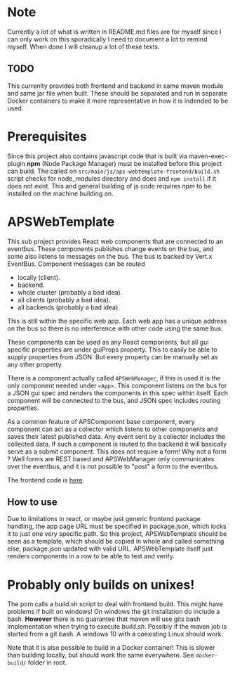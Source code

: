 # Note

Currently a lot of what is written in README.md files are for myself since I can only work on this sporadically I need to document a lot to remind myself. When done I will cleanup a lot of these texts.

## TODO

This currenlty provides both frontend and backend in same maven module and same jar file when built. These should be separated and run in separate Docker containers to make it more representative in how it is indended to be used.

# Prerequisites

Since this project also contains javascript code that is built via maven-exec-plugin __npm__
(Node Package Manager) must be installed before this project can build. The called on
`src/main/js/aps-webtemplate-frontend/build.sh` script checks for node_modules directory and
does and `npm install` if it does not exist. This and general building of js code requires
_npm_ to be installed on the machine building on.

# APSWebTemplate

This sub project provides React web components that are connected to an eventbus. These components publishes change events on the bus, and some also listens to messages on the bus. The bus is backed by Vert.x EventBus. Component messages can be routed

- locally (client).
- backend.
- whole cluster (probably a bad idea).
- all clients (probably a bad idea).
- all backends (probably a bad idea).

This is still within the specific web app. Each web app has a unique address on the bus so there is no interference with other code using the same bus.

These components can be used as any React components, but all gui specific properties are under guiProps property. This to easily be able to supply properties from JSON. But every property can be manually set as any other property.

There is a component actually called `APSWebManager`, if this is used it is the only component needed under `<App>`. This component listens on the bus for a JSON gui spec and renders the components in this spec within itself. Each component will be connected to the bus, and JSON spec includes routing properties. 

As a common feature of APSComponent base component, every component can act as a collector which listens to other components and saves their latest published data. Any event sent by a collector includes the collected data. If such a component is routed to the backend it will basically serve as a submit component. This does not require a form! Why not a form ? Well forms are REST based and APSWebManager only communicates over the eventbus, and it is not possible to "post" a form to the eventbus.

The frontend code is [here](src/main/js/aps-webtemplate-frontend).

## How to use

Due to limitations in react, or maybe just generic frontend package handling, the app page URL must be specified in package.json, which locks it to just one very specific path. So this project, APSWebTemplate should be seen as a template, which should be copied in whole and called something else, package.json updated with valid URL. APSWebTemplate itself just renders components in a row to be able to test and verify.

# Probably only builds on unixes!

The pom calls a build.sh script to deal with frontend build. This might have problems if built on windows! On windows the git installation do include a bash. __However__ there is no guarantee that maven will use gits bash implementation when trying to execute _build.sh_. Possibly if the maven job is started from a git bash. A windows 10 with a coexisting Linux should work.

Note that it is also possible to build in a Docker container! This is slower than building locally, but should work the same everywhere. See `docker-build/` folder in root.
